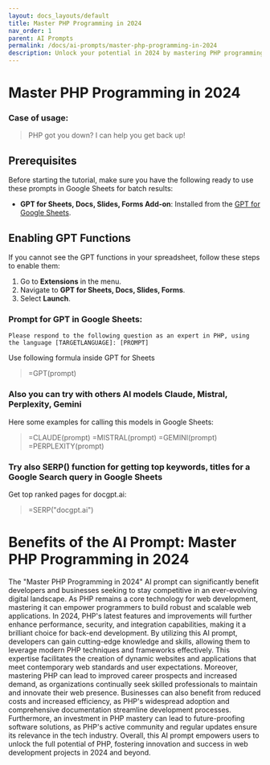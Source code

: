 ```yaml
---
layout: docs_layouts/default
title: Master PHP Programming in 2024
nav_order: 1
parent: AI Prompts
permalink: /docs/ai-prompts/master-php-programming-in-2024
description: Unlock your potential in 2024 by mastering PHP programming! This comprehensive guide equips you with essential skills, from fundamentals to advanced techniques. Perfect for aspiring developers looking to excel in web development and enhance career prospects. Start your journey now!
---
```


# Master PHP Programming in 2024

### Case of usage:
> PHP got you down? I can help you get back up!

## Prerequisites

Before starting the tutorial, make sure you have the following ready to use these prompts in Google Sheets for batch results:

- **GPT for Sheets, Docs, Slides, Forms Add-on**: Installed from the [GPT for Google Sheets](https://workspace.google.com/u/0/marketplace/app/gpt_for_sheets_docs_forms_slides/466607203252).

## Enabling GPT Functions

If you cannot see the GPT functions in your spreadsheet, follow these steps to enable them:

1. Go to **Extensions** in the menu.
2. Navigate to **GPT for Sheets, Docs, Slides, Forms**.
3. Select **Launch**.


### Prompt for GPT in Google Sheets:
```shell
Please respond to the following question as an expert in PHP, using the language [TARGETLANGUAGE]: [PROMPT]
```

Use following formula inside GPT for Sheets
> =GPT(prompt)

### Also you can try with others AI models Claude, Mistral, Perplexity, Gemini
Here some examples for calling this models in Google Sheets:

> =CLAUDE(prompt)
> =MISTRAL(prompt)
> =GEMINI(prompt)
> =PERPLEXITY(prompt)


### Try also SERP() function for getting top keywords, titles for a Google Search query in Google Sheets

Get top ranked pages for docgpt.ai:

> =SERP("docgpt.ai")



# Benefits of the AI Prompt: Master PHP Programming in 2024

The "Master PHP Programming in 2024" AI prompt can significantly benefit developers and businesses seeking to stay competitive in an ever-evolving digital landscape. As PHP remains a core technology for web development, mastering it can empower programmers to build robust and scalable web applications. In 2024, PHP's latest features and improvements will further enhance performance, security, and integration capabilities, making it a brilliant choice for back-end development. By utilizing this AI prompt, developers can gain cutting-edge knowledge and skills, allowing them to leverage modern PHP techniques and frameworks effectively. This expertise facilitates the creation of dynamic websites and applications that meet contemporary web standards and user expectations. Moreover, mastering PHP can lead to improved career prospects and increased demand, as organizations continually seek skilled professionals to maintain and innovate their web presence. Businesses can also benefit from reduced costs and increased efficiency, as PHP's widespread adoption and comprehensive documentation streamline development processes. Furthermore, an investment in PHP mastery can lead to future-proofing software solutions, as PHP's active community and regular updates ensure its relevance in the tech industry. Overall, this AI prompt empowers users to unlock the full potential of PHP, fostering innovation and success in web development projects in 2024 and beyond.
